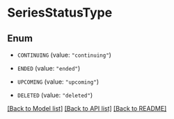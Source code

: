# SeriesStatusType

## Enum


* `CONTINUING` (value: `"continuing"`)

* `ENDED` (value: `"ended"`)

* `UPCOMING` (value: `"upcoming"`)

* `DELETED` (value: `"deleted"`)


[[Back to Model list]](../README.md#documentation-for-models) [[Back to API list]](../README.md#documentation-for-api-endpoints) [[Back to README]](../README.md)


